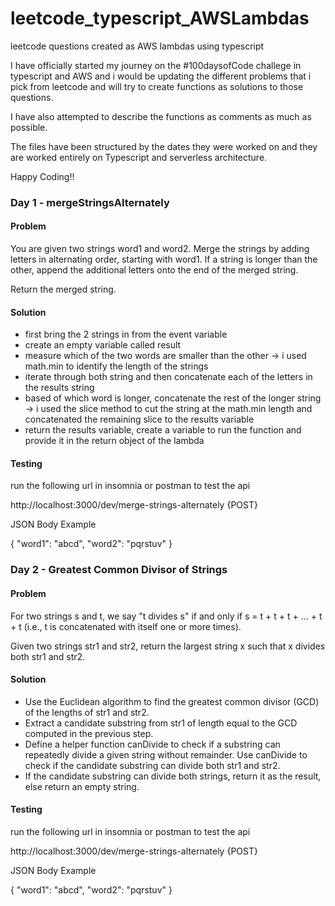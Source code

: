 # leetcode_typescript_AWSLambdas
leetcode questions created as AWS lambdas using typescript

I have officially started my journey on the #100daysofCode challege in typescript and AWS and i would be updating the different problems that i pick from leetcode and will try to create functions as solutions to those questions.

I have also attempted to describe the functions as comments as much as possible. 

The files have been structured by the dates they were worked on and they are worked entirely on Typescript and serverless architecture. 

Happy Coding!!

### Day 1 - mergeStringsAlternately

#### Problem

You are given two strings word1 and word2. Merge the strings by adding letters in alternating order, starting with word1. If a string is longer than the other, append the additional letters onto the end of the merged string.

Return the merged string.

#### Solution

- first bring the 2 strings in from the event variable
- create an empty variable called result
- measure which of the two words are smaller than the other -> i used math.min to identify the length of the strings
- iterate through both string and then concatenate each of the letters in the results string
- based of which word is longer, concatenate the rest of the longer string -> i used the slice method to cut the string at the math.min length and concatenated the remaining slice to the results variable
- return the results variable, create a variable to run the function and provide it in the return object of the lambda

#### Testing

run the following url in insomnia or postman to test the api

http://localhost:3000/dev/merge-strings-alternately {POST}

JSON Body Example

{
  "word1": "abcd",
  "word2": "pqrstuv"
}


### Day 2 - Greatest Common Divisor of Strings

#### Problem

For two strings s and t, we say "t divides s" if and only if s = t + t + t + ... + t + t (i.e., t is concatenated with itself one or more times).

Given two strings str1 and str2, return the largest string x such that x divides both str1 and str2.

#### Solution

- Use the Euclidean algorithm to find the greatest common divisor (GCD) of the lengths of str1 and str2.
- Extract a candidate substring from str1 of length equal to the GCD computed in the previous step.
- Define a helper function canDivide to check if a substring can repeatedly divide a given string without remainder. Use canDivide to check if the candidate substring can divide both str1 and str2.
- If the candidate substring can divide both strings, return it as the result, else return an empty string.

#### Testing

run the following url in insomnia or postman to test the api

http://localhost:3000/dev/merge-strings-alternately {POST}

JSON Body Example

{
  "word1": "abcd",
  "word2": "pqrstuv"
}


